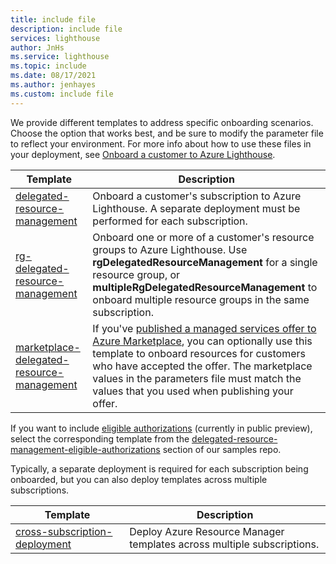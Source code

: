 ```yaml
---
title: include file
description: include file
services: lighthouse
author: JnHs
ms.service: lighthouse
ms.topic: include
ms.date: 08/17/2021
ms.author: jenhayes
ms.custom: include file
---
```


We provide different templates to address specific onboarding scenarios. Choose the option that works best, and be sure to modify the parameter file to reflect your environment. For more info about how to use these files in your deployment, see [Onboard a customer to Azure Lighthouse](../articles/lighthouse/how-to/onboard-customer.md).

| **Template** | **Description** |
|---------|---------|
| [delegated-resource-management](https://github.com/Azure/Azure-Lighthouse-samples/tree/master/templates/delegated-resource-management) | Onboard a customer's subscription to Azure Lighthouse. A separate deployment must be performed for each subscription. |
| [rg-delegated-resource-management](https://github.com/Azure/Azure-Lighthouse-samples/tree/master/templates/delegated-resource-management/rg) | Onboard one or more of a customer's resource groups to Azure Lighthouse. Use **rgDelegatedResourceManagement** for a single resource group, or **multipleRgDelegatedResourceManagement** to onboard multiple resource groups in the same subscription. |
| [marketplace-delegated-resource-management](https://github.com/Azure/Azure-Lighthouse-samples/tree/master/templates/marketplace-delegated-resource-management) | If you've [published a managed services offer to Azure Marketplace](../articles/lighthouse/how-to/publish-managed-services-offers.md), you can optionally use this template to onboard resources for customers who have accepted the offer. The marketplace values in the parameters file must match the values that you used when publishing your offer. |

If you want to include [eligible authorizations](../articles/lighthouse/how-to/create-eligible-authorizations.md) (currently in public preview), select the corresponding template from the [delegated-resource-management-eligible-authorizations](https://github.com/Azure/Azure-Lighthouse-samples/tree/master/templates/delegated-resource-management-eligible-authorizations) section of our samples repo.

Typically, a separate deployment is required for each subscription being onboarded, but you can also deploy templates across multiple subscriptions.

| **Template** | **Description** |
|---------|---------|
| [cross-subscription-deployment](https://github.com/Azure/Azure-Lighthouse-samples/tree/master/templates/cross-subscription-deployment) | Deploy Azure Resource Manager templates across multiple subscriptions. |


